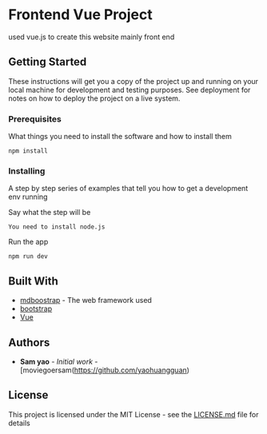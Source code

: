 # Frontend Vue Project

used vue.js to create this website mainly front end

## Getting Started

These instructions will get you a copy of the project up and running on your local machine for development and testing purposes. See deployment for notes on how to deploy the project on a live system.

### Prerequisites

What things you need to install the software and how to install them

```
npm install
```

### Installing

A step by step series of examples that tell you how to get a development env running

Say what the step will be

```
You need to install node.js
```

Run the app

```
npm run dev
```



## Built With

* [mdboostrap](http://www.mdbootstrap.com/) - The web framework used
* [bootstrap](https://getbootstrap.com/) 
* [Vue](https://vuejs.org) 



## Authors

* **Sam yao** - *Initial work* - [moviegoersam(https://github.com/yaohuangguan)


## License

This project is licensed under the MIT License - see the [LICENSE.md](LICENSE.md) file for details


